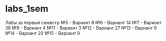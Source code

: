 # labs_1sem
Лабы за первый семестр 
№5 - Вариант 8
№6 - Вариант 14
№7 - Вариант 38
№9 - Вариант 4
№11 - Вариант 3
№12 - Вариант 27
№13 - Вариант 9
№14 - Вариант 20
№15 - Вариант 9
